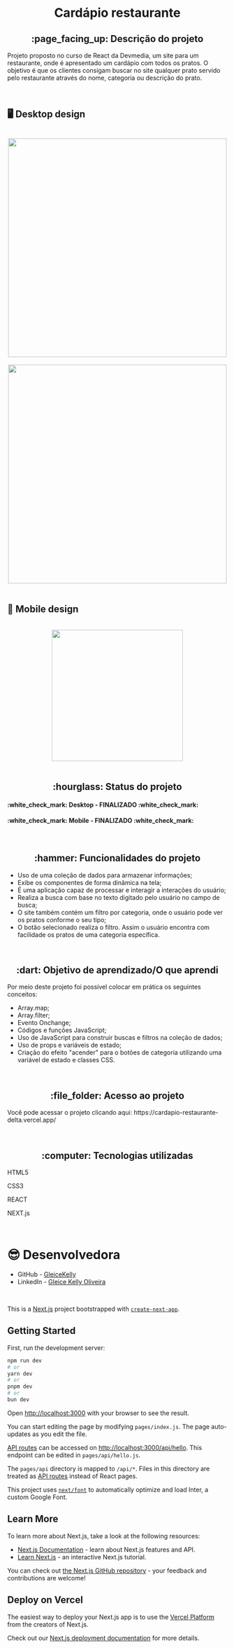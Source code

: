 <h1 align = "center">Cardápio restaurante</h1>
<h2 align="center">:page_facing_up: Descrição do projeto</h2>
<p>Projeto proposto no curso de React da Devmedia, um site para um restaurante, onde é apresentado um cardápio com todos os pratos. O objetivo é que os clientes consigam buscar no site qualquer prato servido pelo restaurante através do nome, categoria ou descrição do prato.</p>
<br>

## :desktop_computer: Desktop design
<br>
<div align = "center">
<img src = "https://github.com/gleicekelly13/Cardapio-restaurante/assets/80974593/9e09893a-414a-4b5c-8956-a30bd3dc6357" width = "500" />
</div>
<br>

<div align = "center">
<img src = "https://github.com/gleicekelly13/Cardapio-restaurante/assets/80974593/9abade5b-66b2-48a7-b12b-d771125da17e" width = "500" />
</div>
<br>

## :iphone: Mobile design
<br>
<div align = "center">
<img src = "https://github.com/gleicekelly13/Cardapio-restaurante/assets/80974593/39fe9110-b7ed-4321-a417-3d1616eaeaf0" width = "300" />
</div>
<br>

<h2 align="center">:hourglass: Status do projeto </h2>
<h4>:white_check_mark: Desktop - FINALIZADO :white_check_mark: </h4>
<h4>:white_check_mark: Mobile - FINALIZADO :white_check_mark: </h4>
<br>

<h2 align="center">:hammer: Funcionalidades do projeto </h2>
<ul>
  <li>Uso de uma coleção de dados para armazenar informações;</li>
  <li>Exibe os componentes de forma dinâmica na tela;</li>
  <li>É uma aplicação capaz de processar e interagir a interações do usuário;</li>
  <li>Realiza a busca com base no texto digitado pelo usuário no campo de busca;</li>
  <li>O site também contém um filtro por categoria, onde o usuário pode ver os pratos conforme o seu tipo;</li>
  <li>O botão selecionado realiza o filtro. Assim o usuário encontra com facilidade os pratos de uma categoria específica.</li>
</ul>
<br>

<h2 align="center"> :dart: Objetivo de aprendizado/O que aprendi </h2>
<p>Por meio deste projeto foi possível colocar em prática os seguintes conceitos:</p>
<ul>
  <li>Array.map;</li>
  <li>Array.filter;</li>
  <li>Evento Onchange;</li>
  <li>Códigos e funções JavaScript;</li>
  <li>Uso de JavaScript para construir buscas e filtros na coleção de dados;</li>
  <li>Uso de props e variáveis de estado;</li>
  <li>Criação do efeito "acender" para o botões de categoria utilizando uma variável de estado e classes CSS.</li>
</ul>
<br>

<h2 align="center"> :file_folder: Acesso ao projeto </h2>
<p>Você pode acessar o projeto clicando aqui: https://cardapio-restaurante-delta.vercel.app/ </p>
<br>

<h2 align="center"> :computer: Tecnologias utilizadas </h2>
<p>HTML5</p>
<p>CSS3</p>
<p>REACT</p>
<p>NEXT.js</p>
<br>

# :sunglasses: Desenvolvedora

- GitHub - [GleiceKelly](https://github.com/gleicekelly13)
- LinkedIn - [Gleice Kelly Oliveira](https://www.linkedin.com/in/gleicekelly13/)
<br>


This is a [Next.js](https://nextjs.org/) project bootstrapped with [`create-next-app`](https://github.com/vercel/next.js/tree/canary/packages/create-next-app).

## Getting Started

First, run the development server:

```bash
npm run dev
# or
yarn dev
# or
pnpm dev
# or
bun dev
```

Open [http://localhost:3000](http://localhost:3000) with your browser to see the result.

You can start editing the page by modifying `pages/index.js`. The page auto-updates as you edit the file.

[API routes](https://nextjs.org/docs/api-routes/introduction) can be accessed on [http://localhost:3000/api/hello](http://localhost:3000/api/hello). This endpoint can be edited in `pages/api/hello.js`.

The `pages/api` directory is mapped to `/api/*`. Files in this directory are treated as [API routes](https://nextjs.org/docs/api-routes/introduction) instead of React pages.

This project uses [`next/font`](https://nextjs.org/docs/basic-features/font-optimization) to automatically optimize and load Inter, a custom Google Font.

## Learn More

To learn more about Next.js, take a look at the following resources:

- [Next.js Documentation](https://nextjs.org/docs) - learn about Next.js features and API.
- [Learn Next.js](https://nextjs.org/learn) - an interactive Next.js tutorial.

You can check out [the Next.js GitHub repository](https://github.com/vercel/next.js/) - your feedback and contributions are welcome!

## Deploy on Vercel

The easiest way to deploy your Next.js app is to use the [Vercel Platform](https://vercel.com/new?utm_medium=default-template&filter=next.js&utm_source=create-next-app&utm_campaign=create-next-app-readme) from the creators of Next.js.

Check out our [Next.js deployment documentation](https://nextjs.org/docs/deployment) for more details.

